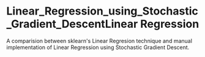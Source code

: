 # Linear_Regression_using_Stochastic_Gradient_DescentLinear Regression

A comparision between sklearn's Linear Regresion technique and manual implementation of Linear Regression using Stochastic Gradient Descent.
